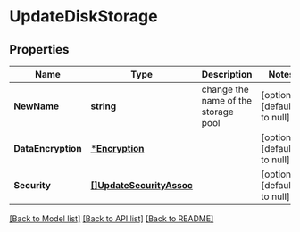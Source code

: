 # UpdateDiskStorage

## Properties
Name | Type | Description | Notes
------------ | ------------- | ------------- | -------------
**NewName** | **string** | change the name of the storage pool | [optional] [default to null]
**DataEncryption** | [***Encryption**](Encryption.md) |  | [optional] [default to null]
**Security** | [**[]UpdateSecurityAssoc**](UpdateSecurityAssoc.md) |  | [optional] [default to null]

[[Back to Model list]](../README.md#documentation-for-models) [[Back to API list]](../README.md#documentation-for-api-endpoints) [[Back to README]](../README.md)

